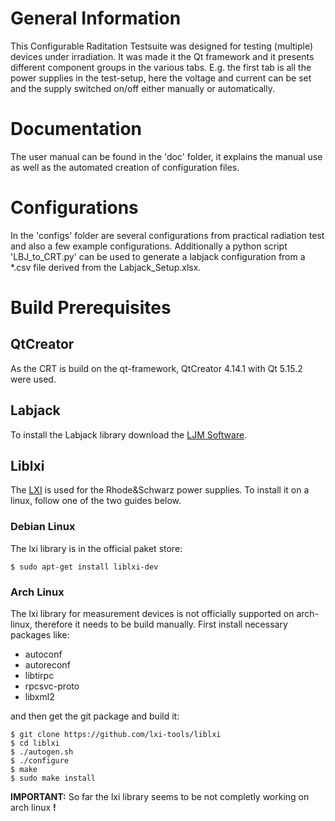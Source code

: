 # General Information

This Configurable Raditation Testsuite was designed for testing (multiple) devices under irradiation. It was made it the Qt framework and it presents different component groups in the various tabs. E.g. the first tab is all the power supplies in the test-setup, here the voltage and current can be set and the supply switched on/off either manually or automatically.

# Documentation

The user manual can be found in the 'doc' folder, it explains the manual use as well as the automated creation of configuration files.

# Configurations

In the 'configs' folder are several configurations from practical radiation test and also a few example configurations. Additionally a python script 'LBJ_to_CRT.py' can be used to generate a labjack configuration from a *.csv file derived from the Labjack_Setup.xlsx.

# Build Prerequisites

## QtCreator

As the CRT is build on the qt-framework, QtCreator 4.14.1 with Qt 5.15.2 were used.

## Labjack

To install the Labjack library download the [LJM Software](https://labjack.com/support/software/installers/ljm).

## Liblxi

The [LXI](https://de.wikipedia.org/wiki/LAN_eXtensions_for_Instrumentation) is used for the Rhode&Schwarz power supplies. To install it on a linux, follow one of the two guides below.

### Debian Linux

The lxi library is in the official paket store:

```
$ sudo apt-get install liblxi-dev
```

### Arch Linux

The lxi library for measurement devices is not officially supported on arch-linux, therefore it needs to be build manually. First install necessary packages like:

* autoconf
* autoreconf
* libtirpc
* rpcsvc-proto
* libxml2

and then get the git package and build it:

```
$ git clone https://github.com/lxi-tools/liblxi
$ cd liblxi
$ ./autogen.sh
$ ./configure
$ make
$ sudo make install
```

**IMPORTANT:** So far the lxi library seems to be not completly working on arch linux **!**
